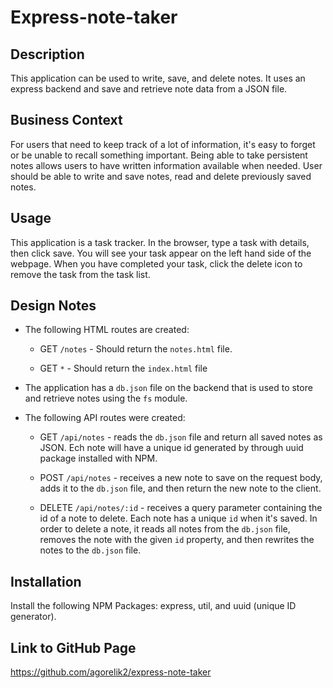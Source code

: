 # Express-note-taker

## Description

This application can be used to write, save, and delete notes. It uses an express backend and save and retrieve note data from a JSON file.

## Business Context

For users that need to keep track of a lot of information, it's easy to forget or be unable to recall something important. Being able to take persistent notes allows users to have written information available when needed.
User should be able to write and save notes, read and delete previously saved notes.

## Usage

This application is a task tracker. In the browser, type a task with details, then click save. You will see your task appear on the left hand side of the webpage. When you have completed your task, click the delete icon to remove the task from the task list.

## Design Notes

- The following HTML routes are created:

  - GET `/notes` - Should return the `notes.html` file.

  - GET `*` - Should return the `index.html` file

- The application has a `db.json` file on the backend that is used to store and retrieve notes using the `fs` module.

- The following API routes were created:

  - GET `/api/notes` - reads the `db.json` file and return all saved notes as JSON. Ech note will have a unique id generated by through uuid package installed with NPM.

  - POST `/api/notes` - receives a new note to save on the request body, adds it to the `db.json` file, and then return the new note to the client.

  - DELETE `/api/notes/:id` - receives a query parameter containing the id of a note to delete. Each note has a unique `id` when it's saved. In order to delete a note, it reads all notes from the `db.json` file, removes the note with the given `id` property, and then rewrites the notes to the `db.json` file.

## Installation

Install the following NPM Packages: express, util, and uuid (unique ID generator).

## Link to GitHub Page

https://github.com/agorelik2/express-note-taker
